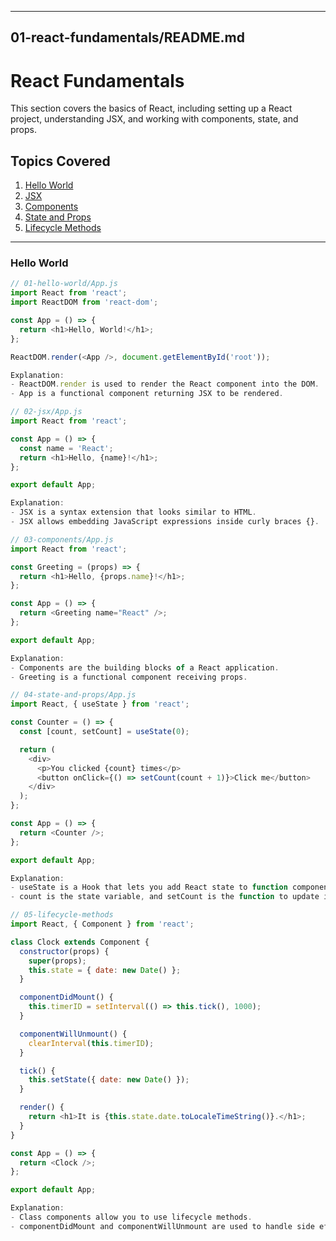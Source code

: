 
---

## 01-react-fundamentals/README.md
# React Fundamentals

This section covers the basics of React, including setting up a React project, understanding JSX, and working with components, state, and props.

## Topics Covered

1. [Hello World](./01-hello-world/App.js)
2. [JSX](./02-jsx/App.js)
3. [Components](./03-components/App.js)
4. [State and Props](./04-state-and-props/App.js)
5. [Lifecycle Methods](./05-lifecycle-methods/App.js)

---

### Hello World

```js
// 01-hello-world/App.js
import React from 'react';
import ReactDOM from 'react-dom';

const App = () => {
  return <h1>Hello, World!</h1>;
};

ReactDOM.render(<App />, document.getElementById('root'));

Explanation:
- ReactDOM.render is used to render the React component into the DOM.
- App is a functional component returning JSX to be rendered.
```
```js
// 02-jsx/App.js
import React from 'react';

const App = () => {
  const name = 'React';
  return <h1>Hello, {name}!</h1>;
};

export default App;

Explanation:
- JSX is a syntax extension that looks similar to HTML.
- JSX allows embedding JavaScript expressions inside curly braces {}.
```
```js
// 03-components/App.js
import React from 'react';

const Greeting = (props) => {
  return <h1>Hello, {props.name}!</h1>;
};

const App = () => {
  return <Greeting name="React" />;
};

export default App;

Explanation:
- Components are the building blocks of a React application.
- Greeting is a functional component receiving props.
```
```js
// 04-state-and-props/App.js
import React, { useState } from 'react';

const Counter = () => {
  const [count, setCount] = useState(0);

  return (
    <div>
      <p>You clicked {count} times</p>
      <button onClick={() => setCount(count + 1)}>Click me</button>
    </div>
  );
};

const App = () => {
  return <Counter />;
};

export default App;

Explanation:
- useState is a Hook that lets you add React state to function components.
- count is the state variable, and setCount is the function to update it.
```
```js
// 05-lifecycle-methods
import React, { Component } from 'react';

class Clock extends Component {
  constructor(props) {
    super(props);
    this.state = { date: new Date() };
  }

  componentDidMount() {
    this.timerID = setInterval(() => this.tick(), 1000);
  }

  componentWillUnmount() {
    clearInterval(this.timerID);
  }

  tick() {
    this.setState({ date: new Date() });
  }

  render() {
    return <h1>It is {this.state.date.toLocaleTimeString()}.</h1>;
  }
}

const App = () => {
  return <Clock />;
};

export default App;

Explanation:
- Class components allow you to use lifecycle methods.
- componentDidMount and componentWillUnmount are used to handle side effects such as setting up and clearing intervals.
```
